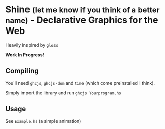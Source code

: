 # Shine <small>(let me know if you think of a better name)</small> - Declarative Graphics for the Web

Heavily inspired by `gloss`

**Work In Progress!**

## Compiling

You'll need `ghcjs`, `ghcjs-dom` and `time` (which come preinstalled I think).

Simply import the library and run `ghcjs Yourprogram.hs`

## Usage

See `Example.hs` (a simple animation)
